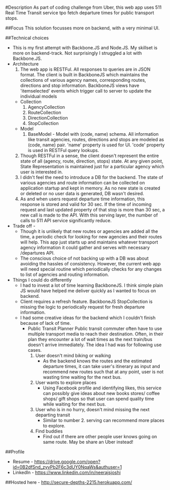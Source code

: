 #Description
  As part of coding challenge from Uber, this web app uses 511 Real Time Transit service tpo fetch departure times for public transport stops.

##Focus
  This solution focusses more on backend, with a very minimal UI.

##Technical choices
  * This is my first attempt with Backbone.JS and Node.JS. My skillset is more on backend-track. Not surprisingly I struggled a lot with Backbone.JS.
  * Architecture 
    1. The web app is RESTFul. All responses to queries are in JSON format. The client is built in BackboneJS which maintains the collections of various agency names, corresponding routes, directions and stop information. BackboneJS views have 'itemselected' events which trigger call to server to update the individual models
      * Collection
          1.  AgencyCollection
          2.  RouteCollection
          3.  DirectionCollection
          4.  StopCollection
      * Model
          1.  BaseModel - Model with (code, name) schema. All information like transit agencies, routes, directions and stops are modeled as (code, name) pair. 'name' property is used for UI. 'code' property is used in RESTFul query lookups.
    2. Though RESTFul in a sense, the client doesn't represent the entire state of all (agency, route, direction, stops) state. At any given point, State Representation is maintained just for a particular agency which user is interested in.
    3. I didn't feel the need to introduce a DB for the backend. The state of various agencies and route information can be collected on application startup and kept in memory. As no new state is created or deleted or no user data is generated, DB wasn't desired.
    4. As and when users request departure time information, this response is stored and valid for 30 sec. If the time of incoming request and last updated property of that stop is more than 30 sec, a new call is made to the API. With this serving layer, the number of calls to 511 API service significantly reduce.
  * Trade off -
    * Though it is unlikely that new routes or agencies are added all the time, a periodic check for looking for new agencies and their routes will help. This app just starts up and maintains whatever transport agency information it could gather and serves with necessary /departures API.
    * The conscious choice of not backing up with a DB was about avoiding the hassles of consistency. However, the current web app will need special routine which periodically checks for any changes to list of agencies and routing information.
  * Things I could do differently
    * I had to invest a lot of time learning BackboneJS. I think simple plain JS would have helped me deliver quickly as I wanted to focus on backend.
    * Client requires a refresh feature. BackboneJS StopCollection is missing the logic to periodically request for fresh departure information.
    * I had some creative ideas for the backend which I couldn't finish because of lack of time.
      * Public Transit Planner
        Public transit commuter often have to use multiple transport media to reach their destination. Often, in their plan they encounter a lot of wait times as the next train/bus doesn't arrive immediately. The idea I had was for following use cases.
          1. User doesn't mind biking or walking
              * As the backend knows the routes and the estimated departure times, it can take user's itinerary as input and recommend new routes such that at any point, user is not wasting time waiting for the next bus.
          2. User wants to explore places
              * Using Facebook profile and identifying likes, this service can possibly give ideas about new books stores/ coffee shops/ gift shops so that user can spend quality time while waiting for the next bus.
          3. User who is in no hurry, doesn't mind missing the next departing transit
              * Similar to number 2. serving can recommend more places to explore.
          4. Find buddies
              * Find out if there are other people user knows going on same route. May be share an Uber instead!

##Profile
  * Resume - https://drive.google.com/open?id=0B2dfSnd_zyvPb2F6c3dUY0NqaWs&authuser=1
  * LinkedIn - https://www.linkedin.com/in/neerajsjoshi

##Hosted here - http://secure-depths-2215.herokuapp.com/
